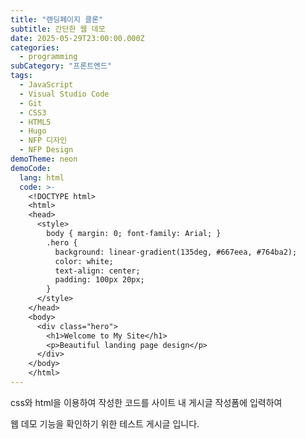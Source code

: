 ```yaml
---
title: "랜딩페이지 클론"
subtitle: 간단한 웹 데모
date: 2025-05-29T23:00:00.000Z
categories:
  - programming
subCategory: "프론트엔드"
tags:
  - JavaScript
  - Visual Studio Code
  - Git
  - CSS3
  - HTML5
  - Hugo
  - NFP 디자인
  - NFP Design
demoTheme: neon
demoCode:
  lang: html
  code: >-
    <!DOCTYPE html>
    <html>
    <head>
      <style>
        body { margin: 0; font-family: Arial; }
        .hero {
          background: linear-gradient(135deg, #667eea, #764ba2);
          color: white;
          text-align: center;
          padding: 100px 20px;
        }
      </style>
    </head>
    <body>
      <div class="hero">
        <h1>Welcome to My Site</h1>
        <p>Beautiful landing page design</p>
      </div>
    </body>
    </html>
---
```


css와 html을 이용하여 작성한 코드를 사이트 내 게시글 작성폼에 입력하여

웹 데모 기능을 확인하기 위한 테스트 게시글 입니다.
